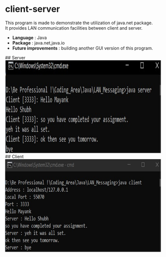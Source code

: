 # client-server
This program is made to demonstrate the utilization of java.net package.<br>
It provides LAN communication facilities between client and server.<br>
<ul>
  <li><b>Language</b> : Java<br></li>
  <li><b>Package</b>  : java.net,java.io<br></li>
  <li><b>Future improvements</b> : building another GUI version of this program.<br></li>
</ul>
## Server
<img src="related-images/server.jpg" alt="Here suppose to be an image of server side." width="600" height="300">
## Client
<img src="related-images/client.jpg" alt="Here suppose to be an image of client side." width="600" height="300">
